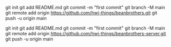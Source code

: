 git init
git add README.md
git commit -m "first commit"
git branch -M main
git remote add origin https://github.com/hwi-things/beanbrothers.git
git push -u origin main



git init
git add README.md
git commit -m "first commit"
git branch -M main
git remote add origin https://github.com/hwi-things/beanbrothers-server.git
git push -u origin main